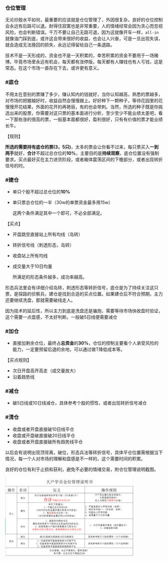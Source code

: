 ### 仓位管理

无论炒股水平如何，最重要的应该就是仓位管理了，外因很复杂，良好的仓位控制会永远有后路可以退。耐得住寂寞也是非常重要，人的情绪经常会因为贪心而忽视风险，也会判断错误。千万不要让自己无路可退，因为这就像开车一样，`all-in`就像油门踩到底，或许这会带来很好的收益，也会让人兴奋，可是一旦出现失误，就会造成无法挽回的损失，永远记得留给自己一条退路。

技术不是一天形成的，资金也不是一天积累的，幸苦积累的资金不要用于一场赌博。毕竟市场里永远有机会，每天都有涨停版，每天都有人赚钱也有人亏钱，这是常态。在这个市场一直存在下去，或许更有意义。

### #底仓

不用太在意别的票赚了多少，赚认知内的钱就好，当你认知越高，熟悉的票越多，对市场的把握越好时，收益自然会慢慢跟上。好好种下一颗种子，等待花园里的花慢慢开花结果，外面的花开的再艳丽，有的也会带刺。当然，所选的种子既是你挑选出来的股票，你需要对这只票的基本面进行分析，至少至少不能业绩太差吧，看一下那些涨的很高的票，一般基本面都很好，盈利很好，只有有价值的票才能业绩长牛。

【规则】

**所选的需要持有底仓的票(3，5只)**，太多的票会让你看不过来，每只票买入**一到两手**就好，**合计**不超过总仓位的**10%**，主要目的是**持续观察**，底仓位置没有强制要求。买点最好买在主力进货阶段，或者箱体震荡区间的下檐部分，或者出现转折信号的时。

### #建仓

* 单只个股不超过总仓位的**10%**

* 单只票总仓位的一半（30w的单票资金最多用15w）

  这两个条件满足其中一个即可，不必全部满足。

【买点】

* 开盘跳空直接站上所有均线（岛转）

* 转折信号线（刺透形态，岛转）

* 收盘站上所有均线

* 成交量大于10日均量

  所满足的形态条件越多，成功率越高。

形态兵法里会有详细介绍岛转，刺透形态等转折信号，底仓是为了持续关注这只票，是探路的侦察兵，建仓是找到合适的买点位置。如果建仓后不符合预期，主力还要继续洗盘，那就需要破线走人。

因为技术的延后性，所以主力到底是洗盘还是骗炮，需要等待市场快收盘时验证，这个需要一点盘感，不太好判断。一般破5日线便需要减仓

### #加仓

* 直接加剩余仓位，最终占**总资金**的**30%**，仓位的控制主要看个人承受风险的能力，一定要预留后退的余地，可以通过做T降低成本等。

【买点规则】

* 次日开盘高开高走（成交量放大）
* 沿着趋势线

### #减仓

* 破5日线或10日线减仓，具体参考个股的惯性，或者出现转折信号减仓

### #清仓

* 收盘或者开盘直接破10日线平仓
* 收盘或开盘破直接破20日线平仓
* 收盘或者开盘直接破所有趋势线平仓

以后会有说明出现顶背离，破位，形态兵法等转折信号，具体平仓位置需根据当下情况，每一个人对市场的理解和盘感是不一样的，这个需要时间的积累。 



良好的仓位有利于止损和获利，避免不必要的情绪交易，附仓位管理说明截图。

<img src="WechatIMG62.png" style="zoom:40%;" />



